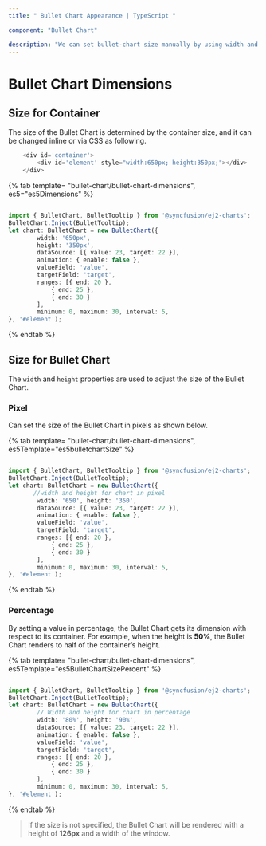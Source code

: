 ```yaml
---
title: " Bullet Chart Appearance | TypeScript "

component: "Bullet Chart"

description: "We can set bullet-chart size manually by using width and height properties. We can set percentage or pixel size values to the bullet-chart."
---
```


# Bullet Chart Dimensions

## Size for Container

The size of the Bullet Chart is determined by the container size, and it can be changed inline or via CSS as following.

```javascript
    <div id='container'>
        <div id='element' style="width:650px; height:350px;"></div>
    </div>
```

{% tab template= "bullet-chart/bullet-chart-dimensions", es5="es5Dimensions" %}

```typescript

import { BulletChart, BulletTooltip } from '@syncfusion/ej2-charts';
BulletChart.Inject(BulletTooltip);
let chart: BulletChart = new BulletChart({
        width: '650px',
        height: '350px',
        dataSource: [{ value: 23, target: 22 }],
        animation: { enable: false },
        valueField: 'value',
        targetField: 'target',
        ranges: [{ end: 20 },
            { end: 25 },
            { end: 30 }
        ],
        minimum: 0, maximum: 30, interval: 5,
}, '#element');

```

{% endtab %}

## Size for Bullet Chart

The `width` and `height` properties are used to adjust the size of the Bullet Chart.

### Pixel

Can set the size of the Bullet Chart in pixels as shown below.

{% tab template= "bullet-chart/bullet-chart-dimensions", es5Template="es5bulletchartSize" %}

```typescript

import { BulletChart, BulletTooltip } from '@syncfusion/ej2-charts';
BulletChart.Inject(BulletTooltip);
let chart: BulletChart = new BulletChart({
       //width and height for chart in pixel
        width: '650', height: '350',
        dataSource: [{ value: 23, target: 22 }],
        animation: { enable: false },
        valueField: 'value',
        targetField: 'target',
        ranges: [{ end: 20 },
            { end: 25 },
            { end: 30 }
        ],
        minimum: 0, maximum: 30, interval: 5,
}, '#element');

```

{% endtab %}

### Percentage

By setting a value in percentage, the Bullet Chart gets its dimension with respect to its container. For example, when the height is **50%**, the Bullet Chart renders to half of the container’s height.

{% tab template= "bullet-chart/bullet-chart-dimensions", es5Template="es5BulletChartSizePercent" %}

```typescript

import { BulletChart, BulletTooltip } from '@syncfusion/ej2-charts';
BulletChart.Inject(BulletTooltip);
let chart: BulletChart = new BulletChart({
        // Width and height for chart in percentage
        width: '80%', height: '90%',
        dataSource: [{ value: 23, target: 22 }],
        animation: { enable: false },
        valueField: 'value',
        targetField: 'target',
        ranges: [{ end: 20 },
            { end: 25 },
            { end: 30 }
        ],
        minimum: 0, maximum: 30, interval: 5,
}, '#element');

```

{% endtab %}

>If the size is not specified, the Bullet Chart will be rendered with a height of **126px** and a width of the window.